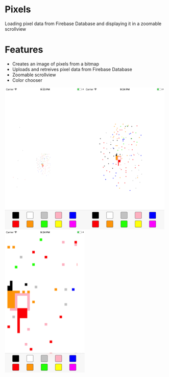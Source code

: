 # Pixels
Loading pixel data from Firebase Database and displaying it in a zoomable scrollview

# Features
- Creates an image of pixels from a bitmap
- Uploads and retreives pixel data from Firebase Database
- Zoomable scrollview
- Color chooser

<img src="https://github.com/caelandailey/Pixels/blob/master/pixelPics/pixelPic1.png" width = 250><img src="https://github.com/caelandailey/Pixels/blob/master/pixelPics/pixelPic2.png" width = 250><img src="https://github.com/caelandailey/Pixels/blob/master/pixelPics/pixelPic3.png" width = 250>
